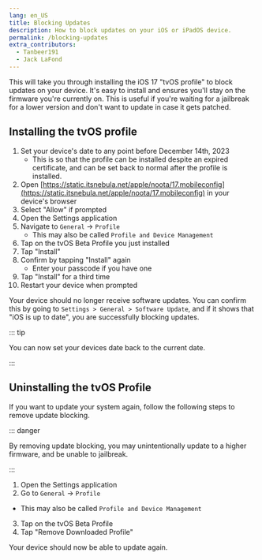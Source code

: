 ```yaml
---
lang: en_US
title: Blocking Updates
description: How to block updates on your iOS or iPadOS device.
permalink: /blocking-updates
extra_contributors:
  - Tanbeer191
  - Jack LaFond
---
```


This will take you through installing the iOS 17 "tvOS profile" to block updates on your device. It's easy to install and ensures you'll stay on the firmware you're currently on. This is useful if you're waiting for a jailbreak for a lower version and don't want to update in case it gets patched.

## Installing the tvOS profile

1. Set your device's date to any point before December 14th, 2023
    - This is so that the profile can be installed despite an expired certificate, and can be set back to normal after the profile is installed.
1. Open [https://static.itsnebula.net/apple/noota/17.mobileconfig](https://static.itsnebula.net/apple/noota/17.mobileconfig) in your device's browser
1. Select "Allow" if prompted
1. Open the Settings application
1. Navigate to `General` -> `Profile`
    - This may also be called `Profile and Device Management`
1. Tap on the tvOS Beta Profile you just installed
1. Tap "Install"
1. Confirm by tapping "Install" again
    - Enter your passcode if you have one
1. Tap "Install" for a third time
1. Restart your device when prompted

Your device should no longer receive software updates. You can confirm this by going to `Settings > General > Software Update`, and if it shows that "iOS is up to date", you are successfully blocking updates.

::: tip

You can now set your devices date back to the current date.

:::

## Uninstalling the tvOS Profile

If you want to update your system again, follow the following steps to remove update blocking.

::: danger

By removing update blocking, you may unintentionally update to a higher firmware, and be unable to jailbreak.

:::

1. Open the Settings application
1. Go to `General` -> `Profile`
  - This may also be called `Profile and Device Management`
3. Tap on the tvOS Beta Profile
1. Tap "Remove Downloaded Profile"

Your device should now be able to update again.

